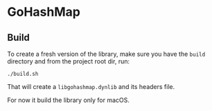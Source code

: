 # GoHashMap

## Build
To create a fresh version of the library, make sure you have the `build` directory and from the project root dir, run:

    ./build.sh

That will create a `libgohashmap.dynlib` and its headers file.

For now it build the library only for macOS.